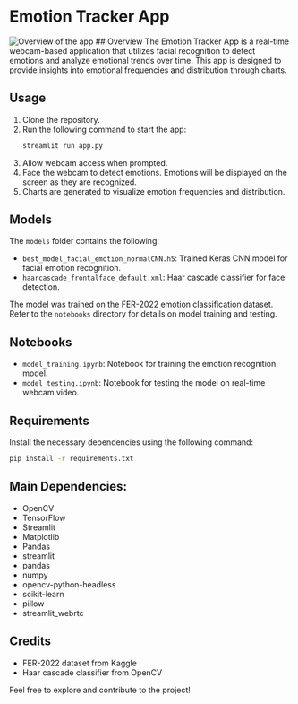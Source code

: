 # Emotion Tracker App


<img title="The Emotion Tracker App Overview" alt="Overview of the app" src="/image/emotional_tracker.png">
## Overview
The Emotion Tracker App is a real-time webcam-based application that utilizes facial recognition to detect emotions and analyze emotional trends over time. This app is designed to provide insights into emotional frequencies and distribution through charts.

## Usage
1. Clone the repository.
2. Run the following command to start the app:
    ```bash
    streamlit run app.py
    ```
3. Allow webcam access when prompted.
4. Face the webcam to detect emotions. Emotions will be displayed on the screen as they are recognized.
5. Charts are generated to visualize emotion frequencies and distribution.

## Models
The `models` folder contains the following:

- `best_model_facial_emotion_normalCNN.h5`: Trained Keras CNN model for facial emotion recognition.
- `haarcascade_frontalface_default.xml`: Haar cascade classifier for face detection.

The model was trained on the FER-2022 emotion classification dataset. Refer to the `notebooks` directory for details on model training and testing.

## Notebooks
- `model_training.ipynb`: Notebook for training the emotion recognition model.
- `model_testing.ipynb`: Notebook for testing the model on real-time webcam video.

## Requirements
Install the necessary dependencies using the following command:
```bash
pip install -r requirements.txt
```
## Main Dependencies:

- OpenCV
- TensorFlow
- Streamlit
- Matplotlib
- Pandas
- streamlit
- pandas
- numpy
- opencv-python-headless
- scikit-learn
- pillow
- streamlit_webrtc 

## Credits

- FER-2022 dataset from Kaggle
- Haar cascade classifier from OpenCV

Feel free to explore and contribute to the project!
